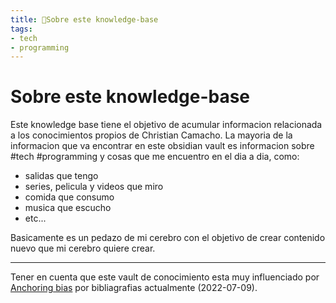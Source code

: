 ```yaml
---
title: 🌱Sobre este knowledge-base
tags:
- tech
- programming
---
```


# Sobre este knowledge-base
Este knowledge base tiene el objetivo de acumular informacion relacionada a los conocimientos propios de Christian Camacho. La mayoria de la informacion que va encontrar en este obsidian vault es informacion sobre #tech #programming y cosas que me encuentro en el dia a dia, como:
- salidas que tengo
- series, pelicula y videos que miro
- comida que consumo
- musica que escucho
- etc...

Basicamente es un pedazo de mi cerebro con el objetivo de crear contenido nuevo que mi cerebro quiere crear.

---
Tener en cuenta que este vault de conocimiento esta muy influenciado por [Anchoring bias](/Extracts/Anchoring%20bias.md) por bibliagrafias actualmente (2022-07-09). 
